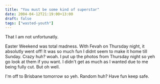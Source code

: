 ```yaml
---
title: "You must be some kind of superstar"
date: 2004-04-12T21:19:00+13:00
draft: false
tags: ["wasted-youth"]
---
```


That I am not unfortunatly.

Easter Weekend was total madness. With Fevah on Thursday night, it absolutly went off! It was so much fun I didnt seem to make it home till Sunday. Crazy huh? woah. I put up the photos from Thursday night so yeh go look at them if you want. I didn't get as much as I wanted due to me being fully cut. But oh well.

I'm off to Brisbane tomorrow so yeh. Random huh? Have fun keep safe. 
